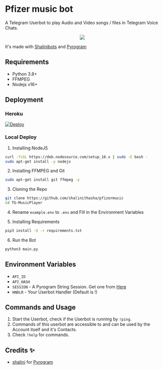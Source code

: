 # Pfizer music bot 
A Telegram Userbot to play Audio and Video songs / files in Telegram Voice Chats.

<div align="center">
<img src="https://i.pinimg.com/originals/83/23/36/8323363c51b84decc792cec2d23a430f.jpg" />
  </div>


It's made with [Shalinibots](https://github.com/shalinithasha) and [Pyrogram](https://github.com/pyrogram/pyrogram)


## Requirements
- Python 3.8+
- FFMPEG
- Nodejs v16+


## Deployment

### Heroku
[![Deploy](https://www.herokucdn.com/deploy/button.svg)](https://heroku.com/deploy)

### Local Deploy
1) Installing NodeJS
```bash
curl -fsSL https://deb.nodesource.com/setup_16.x | sudo -E bash -
sudo apt-get install -y nodejs
```

2) Installing FFMPEG and Git
```bash
sudo apt-get install git ffmpeg -y
```

3) Cloning the Repo
```bash
git clone https://github.com/shalinithasha/pfizermusic
cd TG-MusicPlayer
```

4) Rename `example.env` to `.env` and Fill in the Environment Variables

5) Installing Requirements
```bash
pip3 install -U -r requirements.txt
```

6) Run the Bot
```bash
python3 main.py
```


## Environment Variables
- `API_ID`
- `API_HASH`
- `SESSION` - A Pyrogram String Session. Get one from [Here](https://replit.com/@ThashaKwela/pfizermusicbot#main.py)
- `HNDLR` - Your Userbot Handler (Default is !)


## Commands and Usage
1) Start the Userbot, check if the Userbot is running by `!ping`.
2) Commands of this userbot are accessible to and can be used by the Account itself and it's Contacts.
3) Check `!help` for commands.


## Credits ✨
- [shalini](https://replit.com/@ThashaKwela) for [Pyrogram](https://github.com/shalinithasha/pfizermusic)

